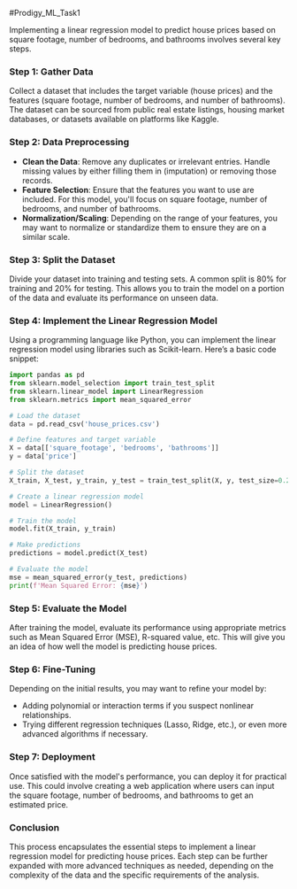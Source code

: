 #Prodigy_ML_Task1

Implementing a linear regression model to predict house prices based on square footage, number of bedrooms, and bathrooms involves several key steps.

### Step 1: Gather Data
Collect a dataset that includes the target variable (house prices) and the features (square footage, number of bedrooms, and number of bathrooms). The dataset can be sourced from public real estate listings, housing market databases, or datasets available on platforms like Kaggle.

### Step 2: Data Preprocessing
- **Clean the Data**: Remove any duplicates or irrelevant entries. Handle missing values by either filling them in (imputation) or removing those records.
- **Feature Selection**: Ensure that the features you want to use are included. For this model, you'll focus on square footage, number of bedrooms, and number of bathrooms.
- **Normalization/Scaling**: Depending on the range of your features, you may want to normalize or standardize them to ensure they are on a similar scale.

### Step 3: Split the Dataset
Divide your dataset into training and testing sets. A common split is 80% for training and 20% for testing. This allows you to train the model on a portion of the data and evaluate its performance on unseen data.

### Step 4: Implement the Linear Regression Model
Using a programming language like Python, you can implement the linear regression model using libraries such as Scikit-learn. Here’s a basic code snippet:

```python
import pandas as pd
from sklearn.model_selection import train_test_split
from sklearn.linear_model import LinearRegression
from sklearn.metrics import mean_squared_error

# Load the dataset
data = pd.read_csv('house_prices.csv')

# Define features and target variable
X = data[['square_footage', 'bedrooms', 'bathrooms']]
y = data['price']

# Split the dataset
X_train, X_test, y_train, y_test = train_test_split(X, y, test_size=0.2, random_state=42)

# Create a linear regression model
model = LinearRegression()

# Train the model
model.fit(X_train, y_train)

# Make predictions
predictions = model.predict(X_test)

# Evaluate the model
mse = mean_squared_error(y_test, predictions)
print(f'Mean Squared Error: {mse}')
```

### Step 5: Evaluate the Model
After training the model, evaluate its performance using appropriate metrics such as Mean Squared Error (MSE), R-squared value, etc. This will give you an idea of how well the model is predicting house prices.

### Step 6: Fine-Tuning
Depending on the initial results, you may want to refine your model by:
- Adding polynomial or interaction terms if you suspect nonlinear relationships.
- Trying different regression techniques (Lasso, Ridge, etc.), or even more advanced algorithms if necessary.

### Step 7: Deployment
Once satisfied with the model's performance, you can deploy it for practical use. This could involve creating a web application where users can input the square footage, number of bedrooms, and bathrooms to get an estimated price.

### Conclusion
This process encapsulates the essential steps to implement a linear regression model for predicting house prices. Each step can be further expanded with more advanced techniques as needed, depending on the complexity of the data and the specific requirements of the analysis.
